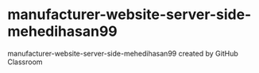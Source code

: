 # manufacturer-website-server-side-mehedihasan99
manufacturer-website-server-side-mehedihasan99 created by GitHub Classroom
